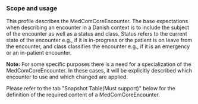 ### Scope and usage 

This profile describes the MedComCoreEncounter. The base expectations when describing an encounter in a Danish context is to include the subject of the encounter as well as a status and class. Status refers to the current state of the encounter e.g., if it is in-progress or the patient is on leave from the encounter, and class classifies the encounter e.g., if it is an emergency or an in-patient encounter.  

__Note:__ For some specific purposes there is a need for a specialization of the MedComCoreEncounter. In these cases, it will be explicitly described which encounter to use and which changed are applied. 

Please refer to the tab "Snapshot Table(Must support)" below for the definition of the required content of a MedComCoreEncounter.